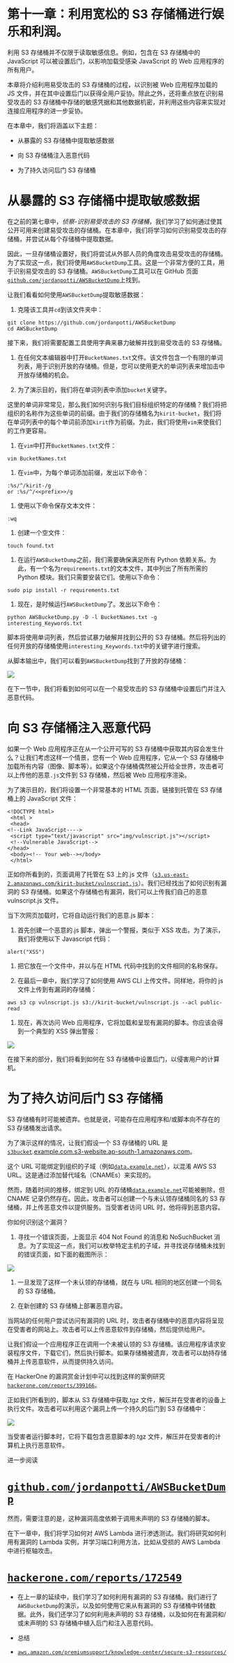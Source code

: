 # 第十一章：利用宽松的 S3 存储桶进行娱乐和利润。

利用 S3 存储桶并不仅限于读取敏感信息。例如，包含在 S3 存储桶中的 JavaScript 可以被设置后门，以影响加载受感染 JavaScript 的 Web 应用程序的所有用户。

本章将介绍利用易受攻击的 S3 存储桶的过程，以识别被 Web 应用程序加载的 JS 文件，并在其中设置后门以获得全用户妥协。除此之外，还将重点放在识别易受攻击的 S3 存储桶中存储的敏感凭据和其他数据机密，并利用这些内容来实现对连接应用程序的进一步妥协。

在本章中，我们将涵盖以下主题：

+   从暴露的 S3 存储桶中提取敏感数据

+   向 S3 存储桶注入恶意代码

+   为了持久访问后门 S3 存储桶

# 从暴露的 S3 存储桶中提取敏感数据

在之前的第七章中，*侦察-识别易受攻击的 S3 存储桶*，我们学习了如何通过使其公开可用来创建易受攻击的存储桶。在本章中，我们将学习如何识别易受攻击的存储桶，并尝试从每个存储桶中提取数据。

因此，一旦存储桶设置好，我们将尝试从外部人员的角度攻击易受攻击的存储桶。为了实现这一点，我们将使用`AWSBucketDump`工具。这是一个非常方便的工具，用于识别易受攻击的 S3 存储桶。`AWSBucketDump`工具可以在 GitHub 页面[`github.com/jordanpotti/AWSBucketDump`](https://github.com/jordanpotti/AWSBucketDump)上找到。

让我们看看如何使用`AWSBucketDump`提取敏感数据：

1.  克隆该工具并`cd`到该文件夹中：

```
git clone https://github.com/jordanpotti/AWSBucketDump
cd AWSBucketDump
```

接下来，我们将需要配置工具使用字典来暴力破解并找到易受攻击的 S3 存储桶。

1.  在任何文本编辑器中打开`BucketNames.txt`文件。该文件包含一个有限的单词列表，用于识别开放的存储桶。但是，您可以使用更大的单词列表来增加击中开放存储桶的机会。

1.  为了演示目的，我们将在单词列表中添加`bucket`关键字。

这里的单词非常常见，那么我们如何识别与我们目标组织特定的存储桶？我们将把组织的名称作为这些单词的前缀。由于我们的存储桶名为`kirit-bucket`，我们将在单词列表中的每个单词前添加`kirit`作为前缀。为此，我们将使用`vim`来使我们的工作更容易。

1.  在`vim`中打开`BucketNames.txt`文件：

```
vim BucketNames.txt
```

1.  在`vim`中，为每个单词添加前缀，发出以下命令：

```
:%s/^/kirit-/g
or :%s/^/<<prefix>>/g 
```

1.  使用以下命令保存文本文件：

```
:wq
```

1.  创建一个空文件：

```
touch found.txt
```

1.  在运行`AWSBucketDump`之前，我们需要确保满足所有 Python 依赖关系。为此，有一个名为`requirements.txt`的文本文件，其中列出了所有所需的 Python 模块。我们只需要安装它们。使用以下命令：

```
sudo pip install -r requirements.txt
```

1.  现在，是时候运行`AWSBucketDump`了。发出以下命令：

```
python AWSBucketDump.py -D -l BucketNames.txt -g interesting_Keywords.txt
```

脚本将使用单词列表，然后尝试暴力破解并找到公开的 S3 存储桶。然后将列出的任何开放的存储桶使用`interesting_Keywords.txt`中的关键字进行搜索。

从脚本输出中，我们可以看到`AWSBucketDump`找到了开放的存储桶：

![](img/e0fb3e95-1399-4a2d-8337-7e121f6c5a0a.png)

在下一节中，我们将看到如何可以在一个易受攻击的 S3 存储桶中设置后门并注入恶意代码。

# 向 S3 存储桶注入恶意代码

如果一个 Web 应用程序正在从一个公开可写的 S3 存储桶中获取其内容会发生什么？让我们考虑这样一个情景，您有一个 Web 应用程序，它从一个 S3 存储桶中加载所有内容（图像、脚本等）。如果这个存储桶偶然被公开给全世界，攻击者可以上传他的恶意`.js`文件到 S3 存储桶，然后被 Web 应用程序渲染。

为了演示目的，我们将设置一个非常基本的 HTML 页面，链接到托管在 S3 存储桶上的 JavaScript 文件：

```
<!DOCTYPE html>
 <html >
 <head>
<!--Link JavaScript---->
 <script type="text/javascript" src="img/vulnscript.js"></script>
 <!--Vulnerable JavaScript-->
</head>
 <body><!-- Your web--></body>
 </html>
```

正如你所看到的，页面调用了托管在 S3 上的.js 文件（[`s3.us-east-2.amazonaws.com/kirit-bucket/vulnscript.js`](https://s3.us-east-2.amazonaws.com/kirit-bucket/vulnscript.js)）。我们已经找出了如何识别有漏洞的 S3 存储桶。如果这个存储桶也有漏洞，我们可以上传我们自己的恶意 vulnscript.js 文件。

当下次网页加载时，它将自动运行我们的恶意.js 脚本：

1.  首先创建一个恶意的.js 脚本，弹出一个警报，类似于 XSS 攻击。为了演示，我们将使用以下 Javascript 代码：

```
alert("XSS")
```

1.  把它放在一个文件中，并以与在 HTML 代码中找到的文件相同的名称保存。

1.  在最后一章中，我们学习了如何使用 AWS CLI 上传文件。同样地，将你的 js 文件上传到有漏洞的存储桶：

```
aws s3 cp vulnscript.js s3://kirit-bucket/vulnscript.js --acl public-read
```

1.  现在，再次访问 Web 应用程序，它将加载和呈现有漏洞的脚本。你应该会得到一个典型的 XSS 弹出警报：

![](img/b166bf40-e631-4067-bd09-2cef18bc093c.png)

在接下来的部分，我们将看到如何在 S3 存储桶中设置后门，以侵害用户的计算机。

# 为了持久访问后门 S3 存储桶

S3 存储桶有时可能被遗弃。也就是说，可能存在应用程序和/或脚本向不存在的 S3 存储桶发出请求。

为了演示这样的情况，让我们假设一个 S3 存储桶的 URL 是[`s3bucket`](http://storage.example.com.s3-website.ap-south-1.amazonaws.com/)*.*[example.com.s3-website.ap-south-1.amazonaws.com](http://example.com.s3-website.ap-south-1.amazonaws.com/)。

这个 URL 可能绑定到组织的子域（例如[`data.example.net`](https://storage.example.net/)），以混淆 AWS S3 URL。这是通过添加替代域名（CNAMEs）来实现的。

然而，随着时间的推移，绑定到 URL 的存储桶[`data.example.net`](https://data.example.net)可能被删除，但 CNAME 记录仍然存在。因此，攻击者可以创建一个与未认领存储桶同名的 S3 存储桶，并上传恶意文件以提供服务。当受害者访问 URL 时，他将得到恶意内容。

你如何识别这个漏洞？

1.  寻找一个错误页面，上面显示 404 Not Found 的消息和 NoSuchBucket 消息。为了实现这一点，我们可以枚举特定主机的子域，并寻找说存储桶未找到的错误页面，如下面的截图所示：

![](img/1151afbf-0b19-41a7-be7a-af4edc4699ea.png)

1.  一旦发现了这样一个未认领的存储桶，就在与 URL 相同的地区创建一个同名的 S3 存储桶。

1.  在新创建的 S3 存储桶上部署恶意内容。

当网站的任何用户尝试访问有漏洞的 URL 时，攻击者存储桶中的恶意内容将呈现在受害者的网站上。攻击者可以上传恶意软件到存储桶，然后提供给用户。

让我们假设一个应用程序正在调用一个未被认领的 S3 存储桶。该应用程序请求安装程序文件，下载它们，然后执行脚本。如果存储桶被遗弃，攻击者可以劫持存储桶并上传恶意软件，从而提供持久访问。

在 HackerOne 的漏洞赏金计划中可以找到这样的案例研究[`hackerone.com/reports/399166`](https://hackerone.com/reports/399166)。

正如我们所看到的，脚本从 S3 存储桶中获取.tgz 文件，解压并在受害者的设备上执行文件。攻击者可以利用这个漏洞上传一个持久的后门到 S3 存储桶中：

![](img/12295081-951b-4f5d-acd9-db61b1ebdc57.png)

当受害者运行脚本时，它将下载包含恶意脚本的.tgz 文件，解压并在受害者的计算机上执行恶意软件。

进一步阅读

# [`github.com/jordanpotti/AWSBucketDump`](https://github.com/jordanpotti/AWSBucketDump)

然而，需要注意的是，这种漏洞高度依赖于调用未声明的 S3 存储桶的脚本。

在下一章中，我们将学习如何对 AWS Lambda 进行渗透测试。我们将研究如何利用有漏洞的 Lambda 实例，并学习端口利用方法，比如从受损的 AWS Lambda 中进行枢轴攻击。

# [`hackerone.com/reports/172549`](https://hackerone.com/reports/172549)

+   在上一章的延续中，我们学习了如何利用有漏洞的 S3 存储桶。我们进行了`AWSBucketDump`的演示，以及如何使用它来从有漏洞的 S3 存储桶中转储数据。此外，我们还学习了如何利用未声明的 S3 存储桶，以及如何在有漏洞和/或未声明的 S3 存储桶中植入后门和注入恶意代码。

+   总结

+   [`aws.amazon.com/premiumsupport/knowledge-center/secure-s3-resources/`](https://aws.amazon.com/premiumsupport/knowledge-center/secure-s3-resources/)
